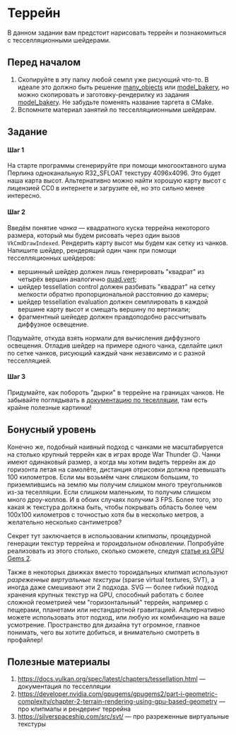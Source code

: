 # Террейн

В данном задании вам предстоит нарисовать террейн и познакомиться с тесселляционными шейдерами.

## Перед началом

 1. Скопируйте в эту папку любой семпл уже рисующий что-то.
    В идеале это должно быть решение [many_objects](/tasks/many_objects/) или [model_bakery](/tasks/model_bakery/), но можно скопировать и заготовку-рендерилку из задания [model_bakery](/tasks/model_bakery/).
    Не забудьте поменять название таргета в CMake.
 2. Вспомните материал занятий по тесселляциионными шейдерам.

## Задание

#### Шаг 1

На старте программы сгенерируйте при помощи многооктавного шума Перлина одноканальную R32_SFLOAT текстуру 4096х4096.
Это будет наша карта высот.
Альтернативно можно найти хорошую карту высот с лицензией CC0 в интернете и загрузите её, но это сильно менее интересно.

#### Шаг 2

Введём понятие *чанка* &mdash; квадратного куска террейна некоторого размера, который мы будем рисовать через один вызов `VkCmdDrawIndexed`.
Рендерить карту высот мы будем как сетку из чанков.
Напишите шейдер, рендерящий один чанк при помощи тесселляционных шейдеров:

- вершинный шейдер должен лишь генерировать "квадрат" из четырёх вершин аналогично [quad.vert](/common/render_utils/shaders/quad.vert);
- шейдер tessellation control должен разбивать "квадрат" на сетку мелкости обратно пропорциональной расстоянию до камеры;
- шейдер tessellation evaluation должен семплировать в каждой вершине карту высот и смещать вершину по вертикали;
- фрагментный шейедер должен правдоподобно рассчитывать диффузное освещение.

Подумайте, откуда взять нормали для вычисления диффузного освещения.
Отладив шейдер на примере одного чанка, сделайте цикл по сетке чанков, рисующий каждый чанк независимо и с разной тесселляцией.

#### Шаг 3

Придумайте, как побороть "дырки" в террейне на границах чанков.
Не забывайте поглядывать в [документацию по теселляции](https://docs.vulkan.org/spec/latest/chapters/tessellation.html), там есть крайне полезные картинки!

## Бонусный уровень

Конечно же, подобный наивный подход с чанками не масштабируется на столько крупный террейн как в играх вроде War Thunder 😉.
Чанки имеют одинаковый размер, а когда мы хотим видеть террейн аж до горизонта летая на самолёте, дистанция отрисовки должна превышать 100 километров.
Если мы возьмём чанк слишком большим, то приземлившись на землю мы получим слишком много треугольников из-за теселляции.
Если слишком маленьким, то получим слишком много дроу-коллов.
И в обоих случаях получим 3 FPS.
Более того, это какая ж текстура должна быть, чтобы покрывать область более чем 100x100 километров с точностью хотя бы в несколько метров, а желательно несколько сантиметров?

Секрет тут заключается в использовании *клипмапы*, процедурной генерации текстур террейна и *тороидальном обновлении*.
Попробуйте реализовать из этого столько, сколько сможете, следуя [статье из GPU Gems 2](https://developer.nvidia.com/gpugems/gpugems2/part-i-geometric-complexity/chapter-2-terrain-rendering-using-gpu-based-geometry).

Также в некоторых движках вместо тороидальных клипмап используют *разреженные виртуальные текстуры* (sparse virtual textures, SVT), а иногда даже смешивают эти 2 подхода.
SVG &mdash; более гибкий подход хранения крупных текстур на GPU, способный работать с более сложной геометрией чем "горизонтальный" террейн, например с пещерами, планетами или нестандартной гравитацией.
Альтернативно можете использовать этот подход, или любую их комбинацию на ваше усмотрение.
Пространство для дизайна тут огромное, главное понимать, чего вы хотите добиться, и внимательно смотреть в профайлер!

## Полезные материалы

 1. https://docs.vulkan.org/spec/latest/chapters/tessellation.html &mdash; документация по тесселляции
 2. https://developer.nvidia.com/gpugems/gpugems2/part-i-geometric-complexity/chapter-2-terrain-rendering-using-gpu-based-geometry &mdash; про клипмапы и рендеринг террейна
 3. https://silverspaceship.com/src/svt/ &mdash; про разреженные виртуальные текстуры
